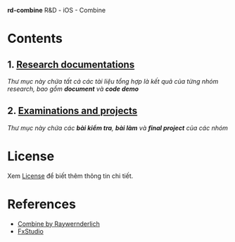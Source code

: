 **rd-combine**
R&amp;D - iOS - Combine

# Contents
## 1. [Research documentations](https://github.com/blkbrds/rd-combine/tree/main/Research%20documentations)
_Thư mục này chứa tất cả các tài liệu tổng hợp là kết quả của từng nhóm research, bao gồm **document** và **code demo**_

## 2. [Examinations and projects](https://github.com/blkbrds/rd-combine/tree/main/Examinations%20and%20projects)
_Thư mục này chứa các **bài kiểm tra**, **bài làm** và **final project** của các nhóm_

# License
Xem [License](https://github.com/blkbrds/rd-combine/blob/main/LICENSE) để biết thêm thông tin chi tiết.

# References
- [Combine by Raywernderlich](https://www.raywenderlich.com/books/combine-asynchronous-programming-with-swift/v2.0)
- [FxStudio](https://fxstudio.dev/category/code/combine/)
